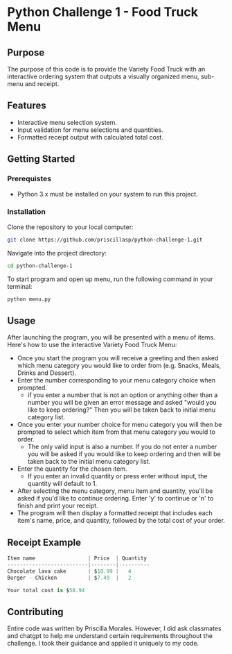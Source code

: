 # Python Challenge 1 - Food Truck Menu 
## Purpose 
The purpose of this code is to provide the Variety Food Truck with an interactive ordering system that outputs a visually organized menu, sub-menu and receipt. 
## Features
* Interactive menu selection system.
* Input validation for menu selections and quantities.
* Formatted receipt output with calculated total cost.
## Getting Started
### Prerequistes 
* Python 3.x must be installed on your system to run this project. 

### Installation 
Clone the repository to your local computer:

```bash
git clone https://github.com/priscillasp/python-challenge-1.git
```

Navigate into the project directory: 
```bash
cd python-challenge-1
```

To start program and open up menu, run the following command in your terminal: 
```bash
python menu.py
```
## Usage 
After launching the program, you will be presented with a menu of items. Here's how to use the interactive Variety Food Truck Menu:
* Once you start the program you will receive a greeting and then asked which menu category you would like to order from (e.g. Snacks, Meals, Drinks and Dessert).
* Enter the number corresponding to your menu category choice when prompted.
    * if you enter a number that is not an option or anything other than a number you will be given an error message and asked "would you like to keep ordering?" Then you will be taken back to initial menu category list.
* Once you enter your number choice for menu category you will then be prompted to select which item from that menu category you would to order. 
    * The only valid input is also a number. If you do not enter a number you will be asked if you would like to keep ordering and then will be taken back to the initial menu category list. 
* Enter the quantity for the chosen item. 
    * If you enter an invalid quantity or press enter without input, the quantity will default to 1.
* After selecting the menu category, menu item and quantity, you'll be asked if you'd like to continue ordering. Enter 'y' to continue or 'n' to finish and print your receipt.
* The program will then display a formatted receipt that includes each item's name, price, and quantity, followed by the total cost of your order.

## Receipt Example 
```swift
Item name                 | Price  | Quantity
--------------------------|--------|----------
Chocolate lava cake       | $10.99 |   4
Burger - Chicken          | $7.49  |   2

Your total cost is $58.94
```
## Contributing 
Entire code was written by Priscilla Morales. However, I did ask classmates and chatgpt to help me understand certain requirements throughout the challenge. I took their guidance and applied it uniquely to my code. 

